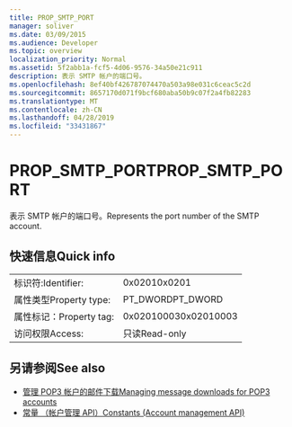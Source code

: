 ```yaml
---
title: PROP_SMTP_PORT
manager: soliver
ms.date: 03/09/2015
ms.audience: Developer
ms.topic: overview
localization_priority: Normal
ms.assetid: 5f2abb1a-fcf5-4d06-9576-34a50e21c911
description: 表示 SMTP 帐户的端口号。
ms.openlocfilehash: 8ef40bf426787074470a503a98e031c6ceac5c2d
ms.sourcegitcommit: 8657170d071f9bcf680aba50b9c07f2a4fb82283
ms.translationtype: MT
ms.contentlocale: zh-CN
ms.lasthandoff: 04/28/2019
ms.locfileid: "33431867"
---
```

# <a name="prop_smtp_port"></a><span data-ttu-id="fa2f7-103">PROP_SMTP_PORT</span><span class="sxs-lookup"><span data-stu-id="fa2f7-103">PROP_SMTP_PORT</span></span>

<span data-ttu-id="fa2f7-104">表示 SMTP 帐户的端口号。</span><span class="sxs-lookup"><span data-stu-id="fa2f7-104">Represents the port number of the SMTP account.</span></span>
  
## <a name="quick-info"></a><span data-ttu-id="fa2f7-105">快速信息</span><span class="sxs-lookup"><span data-stu-id="fa2f7-105">Quick info</span></span>

|||
|:-----|:-----|
|<span data-ttu-id="fa2f7-106">标识符:</span><span class="sxs-lookup"><span data-stu-id="fa2f7-106">Identifier:</span></span>  <br/> |<span data-ttu-id="fa2f7-107">0x0201</span><span class="sxs-lookup"><span data-stu-id="fa2f7-107">0x0201</span></span>  <br/> |
|<span data-ttu-id="fa2f7-108">属性类型</span><span class="sxs-lookup"><span data-stu-id="fa2f7-108">Property type:</span></span>  <br/> |<span data-ttu-id="fa2f7-109">PT_DWORD</span><span class="sxs-lookup"><span data-stu-id="fa2f7-109">PT_DWORD</span></span>  <br/> |
|<span data-ttu-id="fa2f7-110">属性标记：</span><span class="sxs-lookup"><span data-stu-id="fa2f7-110">Property tag:</span></span>  <br/> |<span data-ttu-id="fa2f7-111">0x02010003</span><span class="sxs-lookup"><span data-stu-id="fa2f7-111">0x02010003</span></span>  <br/> |
|<span data-ttu-id="fa2f7-112">访问权限</span><span class="sxs-lookup"><span data-stu-id="fa2f7-112">Access:</span></span>  <br/> |<span data-ttu-id="fa2f7-113">只读</span><span class="sxs-lookup"><span data-stu-id="fa2f7-113">Read-only</span></span>  <br/> |
   
## <a name="see-also"></a><span data-ttu-id="fa2f7-114">另请参阅</span><span class="sxs-lookup"><span data-stu-id="fa2f7-114">See also</span></span>

- [<span data-ttu-id="fa2f7-115">管理 POP3 帐户的邮件下载</span><span class="sxs-lookup"><span data-stu-id="fa2f7-115">Managing message downloads for POP3 accounts</span></span>](managing-message-downloads-for-pop3-accounts.md) 
- [<span data-ttu-id="fa2f7-116">常量 （帐户管理 API）</span><span class="sxs-lookup"><span data-stu-id="fa2f7-116">Constants (Account management API)</span></span>](constants-account-management-api.md)

